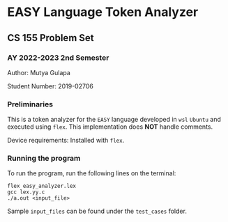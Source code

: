 # EASY Language Token Analyzer

## CS 155 Problem Set

### AY 2022-2023 2nd Semester

Author: Mutya Gulapa

Student Number: 2019-02706

### Preliminaries

This is a token analyzer for the `EASY` language developed in `wsl` `Ubuntu` and executed using `flex`. This implementation does **NOT** handle comments.

Device requirements: Installed with `flex`.

### Running the program

To run the program, run the following lines on the terminal:

```
flex easy_analyzer.lex
gcc lex.yy.c
./a.out <input_file>
```

Sample `input_files` can be found under the `test_cases` folder.
